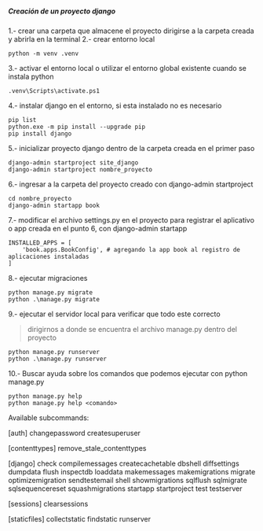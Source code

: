 ##### Creación de un proyecto django

1.- crear una carpeta que almacene el proyecto
    dirigirse a la carpeta creada y abrirla en la terminal
2.- crear entorno local
```
python -m venv .venv
```
3.- activar el entorno local o utilizar el entorno global existente cuando se instala python
```
.venv\Scripts\activate.ps1
```
4.- instalar django en el entorno, si esta instalado no es necesario
```
pip list
python.exe -m pip install --upgrade pip
pip install django
```
5.- inicializar proyecto django dentro de la carpeta creada en el primer paso
```
django-admin startproject site_django
django-admin startproject nombre_proyecto
```
6.- ingresar a la carpeta del proyecto creado con django-admin startproject
```
cd nombre_proyecto
django-admin startapp book
```
7.- modificar el archivo settings.py en el proyecto para registrar el aplicativo o app creada en el punto 6, con django-admin startapp
```
INSTALLED_APPS = [
    'book.apps.BookConfig', # agregando la app book al registro de aplicaciones instaladas
]
```
8.- ejecutar migraciones
```
python manage.py migrate
python .\manage.py migrate
```
9.- ejecutar el servidor local para verificar que todo este correcto
> dirigirnos a donde se encuentra el archivo manage.py dentro del proyecto
```
python manage.py runserver
python .\manage.py runserver
```
10.- Buscar ayuda sobre los comandos que podemos ejecutar con python manage.py
```
python manage.py help
python manage.py help <comando>
```
Available subcommands:

[auth]
    changepassword
    createsuperuser

[contenttypes]
    remove_stale_contenttypes

[django]
    check
    compilemessages
    createcachetable
    dbshell
    diffsettings
    dumpdata
    flush
    inspectdb
    loaddata
    makemessages
    makemigrations
    migrate
    optimizemigration
    sendtestemail
    shell
    showmigrations
    sqlflush
    sqlmigrate
    sqlsequencereset
    squashmigrations
    startapp
    startproject
    test
    testserver

[sessions]
    clearsessions

[staticfiles]
    collectstatic
    findstatic
    runserver


